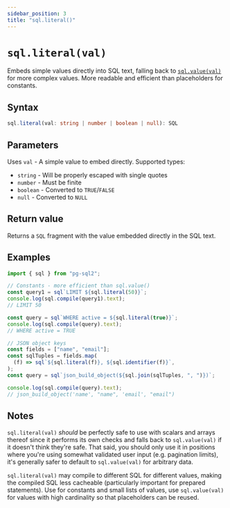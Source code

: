 ```yaml
---
sidebar_position: 3
title: "sql.literal()"
---
```


# `sql.literal(val)`

Embeds simple values directly into SQL text, falling back to [`sql.value(val)`](./sql-value)
for more complex values. More readable and efficient than placeholders for
constants.

## Syntax

```typescript
sql.literal(val: string | number | boolean | null): SQL
```

## Parameters

Uses `val` - A simple value to embed directly. Supported types:

- `string` - Will be properly escaped with single quotes
- `number` - Must be finite
- `boolean` - Converted to `TRUE`/`FALSE`
- `null` - Converted to `NULL`

## Return value

Returns a `SQL` fragment with the value embedded directly in the SQL text.

## Examples

```js
import { sql } from "pg-sql2";

// Constants - more efficient than sql.value()
const query1 = sql`LIMIT ${sql.literal(50)}`;
console.log(sql.compile(query1).text);
// LIMIT 50
```

```js
const query = sql`WHERE active = ${sql.literal(true)}`;
console.log(sql.compile(query).text);
// WHERE active = TRUE
```

```js
// JSON object keys
const fields = ["name", "email"];
const sqlTuples = fields.map(
  (f) => sql`${sql.literal(f)}, ${sql.identifier(f)}`,
);
const query = sql`json_build_object(${sql.join(sqlTuples, ", ")})`;

console.log(sql.compile(query).text);
// json_build_object('name', "name", 'email', "email")
```

## Notes

`sql.literal(val)` _should_ be perfectly safe to use with scalars and arrays
thereof since it performs its own checks and falls back to `sql.value(val)` if
it doesn't think they're safe. That said, you should only use it in positions
where you're using somewhat validated user input (e.g. pagination limits), it's
generally safer to default to `sql.value(val)` for arbitrary data.

`sql.literal(val)` may compile to different SQL for different values, making the
compiled SQL less cacheable (particularly important for prepared statements).
Use for constants and small lists of values, use `sql.value(val)` for values
with high cardinality so that placeholders can be reused.
